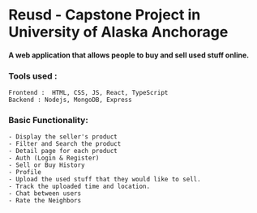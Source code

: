 # Reusd - Capstone Project in University of Alaska Anchorage

#### A web application that allows people to buy and sell used stuff online. 


### Tools used : 
```
Frontend :  HTML, CSS, JS, React, TypeScript
Backend : Nodejs, MongoDB, Express
```



### Basic Functionality:
```
- Display the seller's product
- Filter and Search the product
- Detail page for each product
- Auth (Login & Register)
- Sell or Buy History 
- Profile 
- Upload the used stuff that they would like to sell. 
- Track the uploaded time and location.
- Chat between users
- Rate the Neighbors
```

